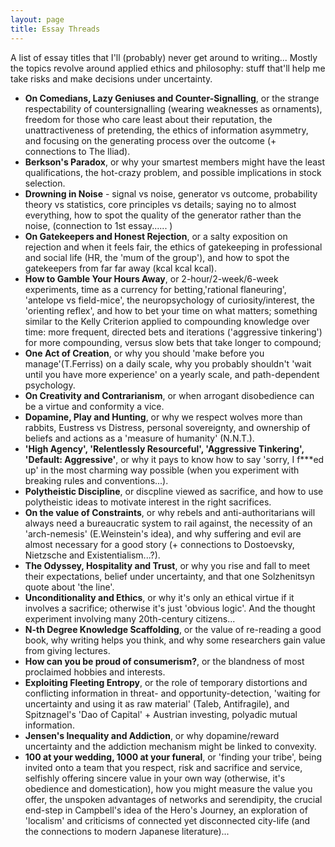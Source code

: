 ```yaml
---
layout: page
title: Essay Threads
---
```


A list of essay titles that I'll (probably) never get around to writing...
Mostly the topics revolve around applied ethics and philosophy: stuff that'll help me take risks and make decisions under uncertainty. 

* **On Comedians, Lazy Geniuses and Counter-Signalling**, or the strange respectability of countersignalling (wearing weaknesses as ornaments), freedom for those who care least about their reputation, the unattractiveness of pretending, the ethics of information asymmetry, and focusing on the generating process over the outcome (+ connections to The Iliad).
* **Berkson's Paradox**, or why your smartest members might have the least qualifications, the hot-crazy problem, and possible implications in stock selection.
* **Drowning in Noise** - signal vs noise, generator vs outcome, probability theory vs statistics, core principles vs details; saying no to almost everything, how to spot the quality of the generator rather than the noise, (connection to 1st essay...... )
* **On Gatekeepers and Honest Rejection**, or a salty exposition on rejection and when it feels fair, the ethics of gatekeeping in professional and social life (HR, the 'mum of the group'), and how to spot the gatekeepers from far far away (kcal kcal kcal).
* **How to Gamble Your Hours Away**, or 2-hour/2-week/6-week experiments, time as a currency for betting,'rational flaneuring', 'antelope vs field-mice', the neuropsychology of curiosity/interest, the 'orienting reflex', and how to bet your time on what matters; something similar to the Kelly Criterion applied to compounding knowledge over time: more frequent, directed bets and iterations ('aggressive tinkering') for more compounding, versus slow bets that take longer to compound; 
* **One Act of Creation**, or why you should 'make before you manage'(T.Ferriss) on a daily scale, why you probably shouldn't 'wait until you have more experience' on a yearly scale, and path-dependent psychology.
* **On Creativity and Contrarianism**, or when arrogant disobedience can be a virtue and conformity a vice.
* **Dopamine, Play and Hunting**, or why we respect wolves more than rabbits, Eustress vs Distress, personal sovereignty, and ownership of beliefs and actions as a 'measure of humanity' (N.N.T.).
* **'High Agency', 'Relentlessly Resourceful', 'Aggressive Tinkering', 'Default: Aggressive'**, or why it pays to know how to say 'sorry, I f\*\*\*ed up' in the most charming way possible (when you experiment with breaking rules and conventions...).
* **Polytheistic Discipline**, or discpline viewed as sacrifice, and how to use polytheistic ideas to motivate interest in the right sacrifices. 
* **On the value of Constraints**, or why rebels and anti-authoritarians will always need a bureaucratic system to rail against, the necessity of an 'arch-nemesis' (E.Weinstein's idea), and why suffering and evil are almost necessary for a good story (+ connections to Dostoevsky, Nietzsche and Existentialism...?).
* **The Odyssey, Hospitality and Trust**, or why you rise and fall to meet their expectations, belief under uncertainty, and that one Solzhenitsyn quote about 'the line'. 
* **Unconditionality and Ethics**, or why it's only an ethical virtue if it involves a sacrifice; otherwise it's just 'obvious logic'. And the thought experiment involving many 20th-century citizens...
* **N-th Degree Knowledge Scaffolding**, or the value of re-reading a good book, why writing helps you think, and why some researchers gain value from giving lectures.
* **How can you be proud of consumerism?**, or the blandness of most proclaimed hobbies and interests.
* **Exploiting Fleeting Entropy**, or the role of temporary distortions and conflicting information in threat- and opportunity-detection, 'waiting for uncertainty and using it as raw material' (Taleb, Antifragile), and Spitznagel's 'Dao of Capital' + Austrian investing, polyadic mutual information.
* **Jensen's Inequality and Addiction**, or why dopamine/reward uncertainty and the addiction mechanism might be linked to convexity.
* **100 at your wedding, 1000 at your funeral**, or 'finding your tribe', being invited onto a team that you respect, risk and sacrifice and service, selfishly offering sincere value in your own way (otherwise, it's obedience and domestication), how you might measure the value you offer, the unspoken advantages of networks and serendipity, the crucial end-step in Campbell's idea of the Hero's Journey, an exploration of 'localism' and criticisms of connected yet disconnected city-life (and the connections to modern Japanese literature)...



